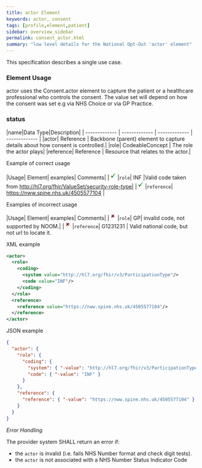 ```yaml
---
title: actor Element
keywords: actor, consent
tags: [profile,element,patient]
sidebar: overview_sidebar
permalink: consent_actor.html
summary: "low level details for the National Opt-Out 'actor' element"
---
```


This specification describes a single use case.

### Element Usage ###

actor uses the Consent.actor element to capture the patient or a healthcare professional who controls the consent. The value set will depend on how the consent was set e.g via NHS Choice or via GP Practice. 

### status ###

|name|Data Type|Description|
| ------------- | ------------- | ------------- | ------------- |
|actor| Reference | Backbone (parent) element to capture details about how consent is controlled.|
|role| CodeableConcept | The role the actor plays|
|reference| Reference | Resource that relates to the actor.|

Example of correct usage

|Usage| Element| examples| Comments|
|![Tick](images/tick.png)|`role`| INF |Valid code taken from http://hl7.org/fhir/ValueSet/security-role-type|
|![Tick](images/tick.png)|`reference`| https://nww.spine.nhs.uk/4505577104 |


Examples of incorrect usage

|Usage| Element| examples| Comments|
|![Cross](images/cross.png)|`role`| GP| invalid code, not supported by NOOM.|
|![Cross](images/cross.png)|`reference`| G1231231 | Valid national code, but not url to locate it.


XML example

```xml
<actor>
  <role>
    <coding>
      <system value="http://hl7.org/fhir/v3/ParticipationType"/>
      <code value="INF"/> 
    </coding>
  </role>
  <reference>
    <reference value="https://nww.spine.nhs.uk/4505577104"/>
  </reference>
</actor>
```

JSON example

```json
{
  "actor": {
    "role": {
      "coding": {
        "system": { "-value": "http://hl7.org/fhir/v3/ParticipationType" },
        "code": { "-value": "INF" }
      }
    },
    "reference": {
      "reference": { "-value": "https://nww.spine.nhs.uk/4505577104" }
    }
  }
}
```

*Error Handling*

The provider system SHALL return an error if:

- the `actor` is invalid (i.e. fails NHS Number format and check digit tests).
- the `actor` is not associated with a NHS Number Status Indicator Code




